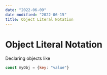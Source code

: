 ```yaml
---
date: "2022-06-09"
date modified: "2022-06-15"
title: Object Literal Notation
---
```


# Object Literal Notation
Declaring objects like

```js
const myObj = {key: "value"}
```
